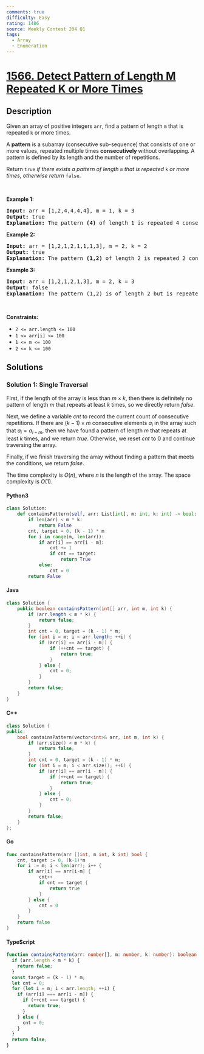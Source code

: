 ```yaml
---
comments: true
difficulty: Easy
rating: 1486
source: Weekly Contest 204 Q1
tags:
  - Array
  - Enumeration
---
```


<!-- problem:start -->

# [1566. Detect Pattern of Length M Repeated K or More Times](https://leetcode.com/problems/detect-pattern-of-length-m-repeated-k-or-more-times)


## Description

<!-- description:start -->

<p>Given an array of positive integers <code>arr</code>, find a pattern of length <code>m</code> that is repeated <code>k</code> or more times.</p>

<p>A <strong>pattern</strong> is a subarray (consecutive sub-sequence) that consists of one or more values, repeated multiple times <strong>consecutively </strong>without overlapping. A pattern is defined by its length and the number of repetitions.</p>

<p>Return <code>true</code> <em>if there exists a pattern of length</em> <code>m</code> <em>that is repeated</em> <code>k</code> <em>or more times, otherwise return</em> <code>false</code>.</p>

<p>&nbsp;</p>
<p><strong class="example">Example 1:</strong></p>

<pre>
<strong>Input:</strong> arr = [1,2,4,4,4,4], m = 1, k = 3
<strong>Output:</strong> true
<strong>Explanation: </strong>The pattern <strong>(4)</strong> of length 1 is repeated 4 consecutive times. Notice that pattern can be repeated k or more times but not less.
</pre>

<p><strong class="example">Example 2:</strong></p>

<pre>
<strong>Input:</strong> arr = [1,2,1,2,1,1,1,3], m = 2, k = 2
<strong>Output:</strong> true
<strong>Explanation: </strong>The pattern <strong>(1,2)</strong> of length 2 is repeated 2 consecutive times. Another valid pattern <strong>(2,1) is</strong> also repeated 2 times.
</pre>

<p><strong class="example">Example 3:</strong></p>

<pre>
<strong>Input:</strong> arr = [1,2,1,2,1,3], m = 2, k = 3
<strong>Output:</strong> false
<strong>Explanation: </strong>The pattern (1,2) is of length 2 but is repeated only 2 times. There is no pattern of length 2 that is repeated 3 or more times.
</pre>

<p>&nbsp;</p>
<p><strong>Constraints:</strong></p>

<ul>
	<li><code>2 &lt;= arr.length &lt;= 100</code></li>
	<li><code>1 &lt;= arr[i] &lt;= 100</code></li>
	<li><code>1 &lt;= m &lt;= 100</code></li>
	<li><code>2 &lt;= k &lt;= 100</code></li>
</ul>

<!-- description:end -->

## Solutions

<!-- solution:start -->

### Solution 1: Single Traversal

First, if the length of the array is less than $m \times k$, then there is definitely no pattern of length $m$ that repeats at least $k$ times, so we directly return $\textit{false}$.

Next, we define a variable $\textit{cnt}$ to record the current count of consecutive repetitions. If there are $(k - 1) \times m$ consecutive elements $a_i$ in the array such that $a_i = a_{i - m}$, then we have found a pattern of length $m$ that repeats at least $k$ times, and we return $\textit{true}$. Otherwise, we reset $\textit{cnt}$ to $0$ and continue traversing the array.

Finally, if we finish traversing the array without finding a pattern that meets the conditions, we return $\textit{false}$.

The time complexity is $O(n)$, where $n$ is the length of the array. The space complexity is $O(1)$.

<!-- tabs:start -->

#### Python3

```python
class Solution:
    def containsPattern(self, arr: List[int], m: int, k: int) -> bool:
        if len(arr) < m * k:
            return False
        cnt, target = 0, (k - 1) * m
        for i in range(m, len(arr)):
            if arr[i] == arr[i - m]:
                cnt += 1
                if cnt == target:
                    return True
            else:
                cnt = 0
        return False
```

#### Java

```java
class Solution {
    public boolean containsPattern(int[] arr, int m, int k) {
        if (arr.length < m * k) {
            return false;
        }
        int cnt = 0, target = (k - 1) * m;
        for (int i = m; i < arr.length; ++i) {
            if (arr[i] == arr[i - m]) {
                if (++cnt == target) {
                    return true;
                }
            } else {
                cnt = 0;
            }
        }
        return false;
    }
}
```

#### C++

```cpp
class Solution {
public:
    bool containsPattern(vector<int>& arr, int m, int k) {
        if (arr.size() < m * k) {
            return false;
        }
        int cnt = 0, target = (k - 1) * m;
        for (int i = m; i < arr.size(); ++i) {
            if (arr[i] == arr[i - m]) {
                if (++cnt == target) {
                    return true;
                }
            } else {
                cnt = 0;
            }
        }
        return false;
    }
};
```

#### Go

```go
func containsPattern(arr []int, m int, k int) bool {
	cnt, target := 0, (k-1)*m
	for i := m; i < len(arr); i++ {
		if arr[i] == arr[i-m] {
			cnt++
			if cnt == target {
				return true
			}
		} else {
			cnt = 0
		}
	}
	return false
}
```

#### TypeScript

```ts
function containsPattern(arr: number[], m: number, k: number): boolean {
  if (arr.length < m * k) {
    return false;
  }
  const target = (k - 1) * m;
  let cnt = 0;
  for (let i = m; i < arr.length; ++i) {
    if (arr[i] === arr[i - m]) {
      if (++cnt === target) {
        return true;
      }
    } else {
      cnt = 0;
    }
  }
  return false;
}
```

<!-- tabs:end -->

<!-- solution:end -->

<!-- problem:end -->
